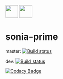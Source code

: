 [<img src="https://api.gitsponsors.com/api/badge/img?id=163590865" height="40">](https://api.gitsponsors.com/api/badge/link?p=JIgjqZk6mEUjtjYW74MthdIizEpkhUKweShoC0ky1qZVA2C2CFsZt0vrR8pArwbwkTSaA5MHcLrm474YZjMsu8hBQ2BVIpWjQ5YU4xlmVkndzG8270Jx8szWtmJfsE578xgTRdRAv33NAQhNeZ/chg==)
[<img src="https://api.gitsponsors.com/api/badge/img?id=163590865" height="40">](https://api.gitsponsors.com/api/badge/link?p=JIgjqZk6mEUjtjYW74MthdIizEpkhUKweShoC0ky1qZVA2C2CFsZt0vrR8pArwbwkTSaA5MHcLrm474YZjMsu8hBQ2BVIpWjQ5YU4xlmVkndzG8270Jx8szWtmJfsE578xgTRdRAv33NAQhNeZ/chg==)

# sonia-prime
master: [![Build status](https://circleci.com/gh/apotocki/sonia.one/tree/master.svg?style=shield)](<https://app.circleci.com/pipelines/github/apotocki/sonia.one?branch=master>)

dev: [![Build status](https://circleci.com/gh/apotocki/sonia.one/tree/dev.svg?style=shield)](<https://app.circleci.com/pipelines/github/apotocki/sonia.one?branch=dev>)

[![Codacy Badge](https://api.codacy.com/project/badge/Grade/dc846b2a397e489b889e7f77f732b1e6)](https://app.codacy.com/manual/apotocki/sonia-prime?utm_source=github.com&utm_medium=referral&utm_content=apotocki/sonia-prime&utm_campaign=Badge_Grade_Dashboard)

